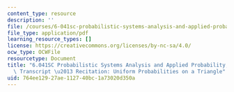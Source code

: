 ```yaml
---
content_type: resource
description: ''
file: /courses/6-041sc-probabilistic-systems-analysis-and-applied-probability-fall-2013/764ee12927ae112740bc1a73020d350a_MIT6_041SCF13_Uniform_Probabilities_on_a_Triangle_300k.pdf
file_type: application/pdf
learning_resource_types: []
license: https://creativecommons.org/licenses/by-nc-sa/4.0/
ocw_type: OCWFile
resourcetype: Document
title: "6.041SC Probabilistic Systems Analysis and Applied Probability, Fall 2013\
  \ Transcript \u2013 Recitation: Uniform Probabilities on a Triangle"
uid: 764ee129-27ae-1127-40bc-1a73020d350a
---
```

